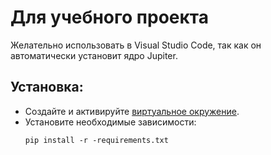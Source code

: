 # Для учебного проекта
Желательно использовать в Visual Studio Code, так как он автоматически установит ядро Jupiter.
## Установка:
- Создайте и активируйте [виртуальное окружение](https://docs.python.org/3/library/venv.html).
- Установите необходимые зависимости:
    ```shell
    pip install -r -requirements.txt
    ```